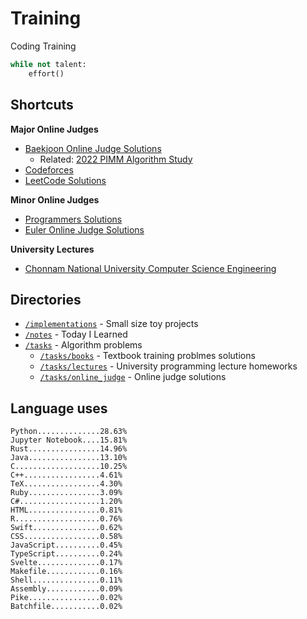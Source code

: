 # Training
Coding Training

```python
while not talent:
    effort()
```

## Shortcuts
**Major Online Judges**
* [Baekjoon Online Judge Solutions](./tasks/online_judge/baekjoon/)
  * Related: [2022 PIMM Algorithm Study](https://github.com/rootachieve/Algorithm-study)
* [Codeforces](./tasks/online_judge/codeforces/)
* [LeetCode Solutions](./tasks/online_judge/leetcode/)

**Minor Online Judges**
* [Programmers Solutions](./tasks/online_judge/programmers)
* [Euler Online Judge Solutions](./tasks/online_judge/euleroj)

**University Lectures**
* [Chonnam National University Computer Science Engineering](./tasks/lectures/jnu/)

## Directories
* [`/implementations`](./implementations/) - Small size toy projects
* [`/notes`](./notes/) - Today I Learned
* [`/tasks`](./tasks/) - Algorithm problems
  * [`/tasks/books`](./tasks/books/) - Textbook training problmes solutions
  * [`/tasks/lectures`](./tasks/lectures/) - University programming lecture homeworks
  * [`/tasks/online_judge`](./tasks/online_judge/) - Online judge solutions

## Language uses
```
Python..............28.63%
Jupyter Notebook....15.81%
Rust................14.96%
Java................13.10%
C...................10.25%
C++.................4.61%
TeX.................4.30%
Ruby................3.09%
C#..................1.20%
HTML................0.81%
R...................0.76%
Swift...............0.62%
CSS.................0.58%
JavaScript..........0.45%
TypeScript..........0.24%
Svelte..............0.17%
Makefile............0.16%
Shell...............0.11%
Assembly............0.09%
Pike................0.02%
Batchfile...........0.02%
```
